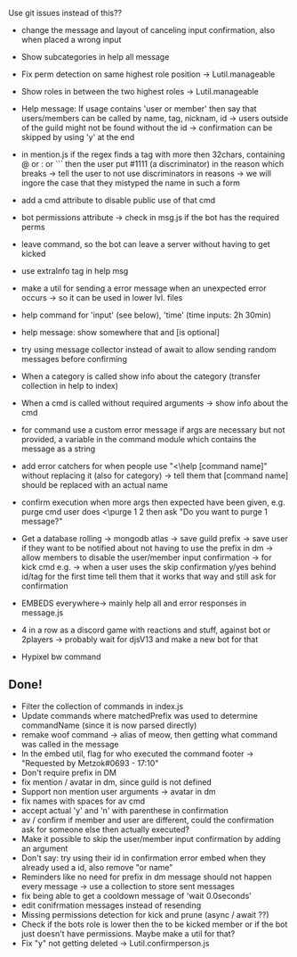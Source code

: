 Use git issues instead of this??

- change the message and layout of canceling input confirmation, also when placed a wrong input
- Show subcategories in help all message
- Fix perm detection on same highest role position -> Lutil.manageable
- Show roles in between the two highest roles -> Lutil.manageable
- Help message: If usage contains 'user or member' then say that users/members can be called by name, tag, nicknam, id -> users outside of the guild might not be found without the id
	-> confirmation can be skipped by using 'y' at the end
- in mention.js if the regex finds a tag with more then 32chars, containing @ or : or ``` then the user put #1111 (a discriminator) in the reason which breaks
	-> tell the user to not use discriminators in reasons
	-> we will ingore the case that they mistyped the name in such a form

- add a cmd attribute to disable public use of that cmd
- bot permissions attribute -> check in msg.js if the bot has the required perms
- leave command, so the bot can leave a server without having to get kicked
- use extraInfo tag in help msg
- make a util for sending a error message when an unexpected error occurs -> so it can be used in lower lvl. files
- help command for 'input' (see below), 'time' (time inputs: 2h 30min)
- help message: show somewhere that <is required> and [is optional]
- try using message collector instead of await to allow sending random messages before confirming
- When a category is called show info about the category (transfer collection in help to index)
- When a cmd is called without required arguments -> show info about the cmd
- for command use a custom error message if args are necessary but not provided, a variable in the command module which contains the message as a string
- add error catchers for when people use "<\help [command name]" without replacing it (also for category) -> tell them that [command name] should be replaced with an actual name
- confirm execution when more args then expected have been given, e.g. purge cmd
	user does <\purge 1 2 then ask "Do you want to purge 1 message?"

- Get a database rolling -> mongodb atlas
	-> save guild prefix
	-> save user if they want to be notified about not having to use the prefix in dm
	-> allow members to disable the user/member input confirmation -> for kick cmd e.g.
	-> when a user uses the skip confirmation y/yes behind id/tag for the first time tell them that it works that way and still ask for confirmation
- EMBEDS everywhere-> mainly help all and error responses in message.js
- 4 in a row as a discord game with reactions and stuff, against bot or 2players
 -> probably wait for djsV13 and make a new bot for that
- Hypixel bw command



<h2>Done!</h2>

- Filter the collection of commands in index.js
- Update commands where matchedPrefix was used to determine commandName (since it is now parsed directly)
- remake woof command -> alias of meow, then getting what command was called in the message
- In the embed util, flag for who executed the command footer -> "Requested by Metzok#0693 - 17:10"
- Don't require prefix in DM
- fix mention / avatar in dm, since guild is not defined
- Support non mention user arguments
	-> avatar in dm
- fix names with spaces for av cmd
- accept actual 'y' and 'n' with parenthese in confirmation
- av / confirm if member and user are different, could the confirmation ask for someone else then actually executed?
- Make it possible to skip the user/member input confirmation by adding an argument
- Don't say: try using their id in confirmation error embed when they already used a id, also remove "or name"
- Reminders like no need for prefix in dm message should not happen every message -> use a collection to store sent messages
- fix being able to get a cooldown message of 'wait 0.0seconds'
- edit conifrmation messages instead of resending
- Missing permissions detection for kick and prune (async / await ??)
- Check if the bots role is lower then the to be kicked member or if the bot just doesn't have permissions. Maybe make a util for that?
- Fix "y" not getting deleted -> Lutil.confirmperson.js
